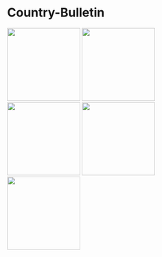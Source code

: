 # Country-Bulletin

<p float="left">
  <img src="https://github.com/gaurav-ag10/Country-Bulletin/blob/master/Screenshots/Screenshot%201.png" width="170" />
  <img src="https://github.com/gaurav-ag10/Country-Bulletin/blob/master/Screenshots/Screenshot%202.png" width="170" /> 
  <img src="https://github.com/gaurav-ag10/Country-Bulletin/blob/master/Screenshots/Screenshot%202-1.png" width="170" />
  <img src="https://github.com/gaurav-ag10/Country-Bulletin/blob/master/Screenshots/Screenshot%203.png" width="170" />
  <img src="https://github.com/gaurav-ag10/Country-Bulletin/blob/master/Screenshots/Screenshot%204.png" width="170" />
</p>
